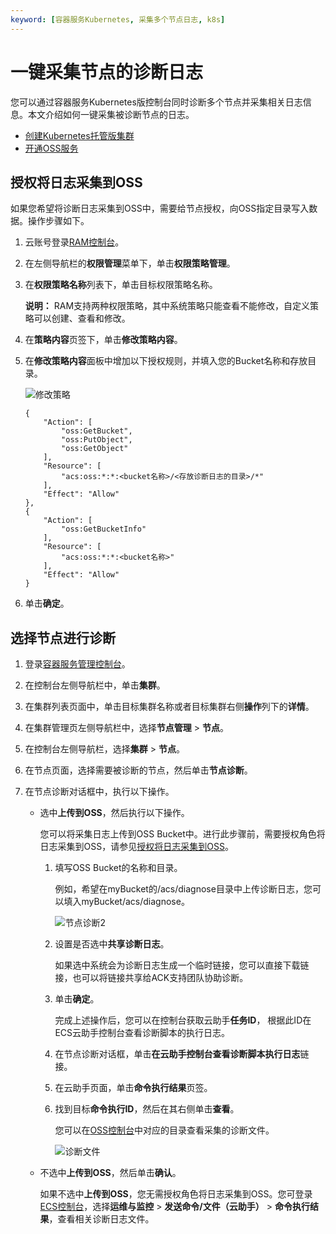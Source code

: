 ```yaml
---
keyword: [容器服务Kubernetes, 采集多个节点日志, k8s]
---
```


# 一键采集节点的诊断日志

您可以通过容器服务Kubernetes版控制台同时诊断多个节点并采集相关日志信息。本文介绍如何一键采集被诊断节点的日志。

-   [创建Kubernetes托管版集群](/cn.zh-CN/Kubernetes集群用户指南/集群管理/创建集群/创建Kubernetes托管版集群.md)
-   [开通OSS服务](/cn.zh-CN/控制台用户指南/开通OSS服务.md)

## 授权将日志采集到OSS

如果您希望将诊断日志采集到OSS中，需要给节点授权，向OSS指定目录写入数据。操作步骤如下。

1.  云账号登录[RAM控制台](https://ram.console.aliyun.com/)。

2.  在左侧导航栏的**权限管理**菜单下，单击**权限策略管理**。

3.  在**权限策略名称**列表下，单击目标权限策略名称。

    **说明：** RAM支持两种权限策略，其中系统策略只能查看不能修改，自定义策略可以创建、查看和修改。

4.  在**策略内容**页签下，单击**修改策略内容**。

5.  在**修改策略内容**面板中增加以下授权规则，并填入您的Bucket名称和存放目录。

    ![修改策略](https://static-aliyun-doc.oss-accelerate.aliyuncs.com/assets/img/zh-CN/4675659951/p127244.png)

    ```
    {
        "Action": [
            "oss:GetBucket",
            "oss:PutObject",
            "oss:GetObject"
        ],
        "Resource": [
            "acs:oss:*:*:<bucket名称>/<存放诊断日志的目录>/*"
        ],
        "Effect": "Allow"
    },
    {
        "Action": [
            "oss:GetBucketInfo"
        ],
        "Resource": [
            "acs:oss:*:*:<bucket名称>"
        ],
        "Effect": "Allow"
    }
    ```

6.  单击**确定**。


## 选择节点进行诊断

1.  登录[容器服务管理控制台](https://cs.console.aliyun.com)。

2.  在控制台左侧导航栏中，单击**集群**。

3.  在集群列表页面中，单击目标集群名称或者目标集群右侧**操作**列下的**详情**。

4.  在集群管理页左侧导航栏中，选择**节点管理** \> **节点**。

5.  在控制台左侧导航栏，选择**集群** \> **节点**。

6.  在节点页面，选择需要被诊断的节点，然后单击**节点诊断**。

7.  在节点诊断对话框中，执行以下操作。

    -   选中**上传到OSS**，然后执行以下操作。

        您可以将采集日志上传到OSS Bucket中。进行此步骤前，需要授权角色将日志采集到OSS，请参见[授权将日志采集到OSS](#section_zq3_ob1_8gb)。

        1.  填写OSS Bucket的名称和目录。

            例如，希望在myBucket的/acs/diagnose目录中上传诊断日志，您可以填入myBucket/acs/diagnose。

            ![节点诊断2](https://static-aliyun-doc.oss-accelerate.aliyuncs.com/assets/img/zh-CN/5675659951/p127252.png)

        2.  设置是否选中**共享诊断日志**。

            如果选中系统会为诊断日志生成一个临时链接，您可以直接下载链接，也可以将链接共享给ACK支持团队协助诊断。

        3.  单击**确定**。

            完成上述操作后，您可以在控制台获取云助手**任务ID**， 根据此ID在ECS云助手控制台查看诊断脚本的执行日志。

        4.  在节点诊断对话框，单击**在云助手控制台查看诊断脚本执行日志**链接。
        5.  在云助手页面，单击**命令执行结果**页签。
        6.  找到目标**命令执行ID**，然后在其右侧单击**查看**。

            您可以在[OSS控制台](https://oss.console.aliyun.com)中对应的目录查看采集的诊断文件。

            ![诊断文件](https://static-aliyun-doc.oss-accelerate.aliyuncs.com/assets/img/zh-CN/5675659951/p127265.png)

    -   不选中**上传到OSS**，然后单击**确认**。

        如果不选中**上传到OSS**，您无需授权角色将日志采集到OSS。您可登录[ECS控制台](https://ecs.console.aliyun.com/)，选择**运维与监控** \> **发送命令/文件（云助手）** \> **命令执行结果**，查看相关诊断日志文件。


